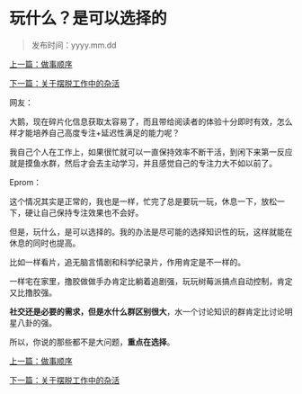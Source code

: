 # 玩什么？是可以选择的
>
>发布时间：yyyy.mm.dd

[上一篇：做事顺序](/work/article44)

[下一篇：关于摆脱工作中的杂活](work/article46)

网友：

大鹅，现在碎片化信息获取太容易了，而且带给阅读者的体验十分即时有效，怎么样才能培养自己高度专注+延迟性满足的能力呢？

我自己个人在工作上，如果很忙就可以一直保持效率不断干活，到闲下来第一反应就是摸鱼水群，然后才会去主动学习，并且感觉自己的专注力大不如以前了。

Eprom：

这个情况其实是正常的，我也是一样，忙完了总是要玩一玩，休息一下，放松一下，硬让自己保持专注效果也不会好。 

但是，玩什么，是可以选择的。我的办法是尽可能的选择知识性的玩，这样就能在休息的同时也提高。 

比如一样看片，追无脑言情剧和科学纪录片，作用肯定是不一样的。 

一样宅在家里，撸胶做做手办肯定比躺着追剧强，玩玩树莓派搞点自动控制，肯定又比撸胶强。 

**社交还是必要的需求，但是水什么群区别很大**，水一个讨论知识的群肯定比讨论明星八卦的强。 

所以，你说的那些都不是大问题，**重点在选择**。

[上一篇：做事顺序](/work/article44)

[下一篇：关于摆脱工作中的杂活](work/article46)


















​     











